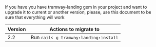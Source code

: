 If you have you have tramway-landing gem in your project and want to upgrade it to current or another version, please, use this document to be sure that everything will work

Version | Actions to migrate to
--------|----------------------
2.2 | Run `rails g tramway:landing:install`
